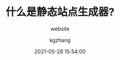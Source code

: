 ---
layout:     post
title:      "什么是静态站点生成器?"
subtitle:   "website"
date:       2021-05-28 15:54:00
author:     "kgzhang"
catalog: false
header-style: text
tags:
  - website
---